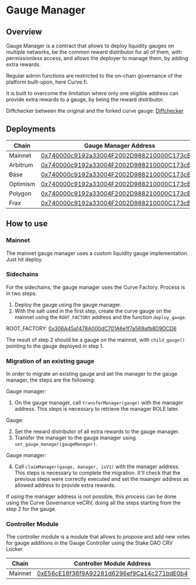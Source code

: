 # Gauge Manager

## Overview

Gauge Manager is a contract that allows to deploy liquidity gauges on multiple networks, be the common reward distributor for all of them, with permissionless access, and allows the deployer to manage them, by adding extra rewards.

Regular admin functions are restricted to the on-chain governance of the platform built-upon, here Curve.fi.

It is built to overcome the limitation where only one eligible address can provide extra rewards to a gauge, by being the reward distributor.


Diffchecker between the original and the forked curve gauge: [Diffchecker](https://www.diffchecker.com/DgtQBG6Y)


## Deployments

| Chain    | Gauge Manager Address |
|----------|------------------------|
| Mainnet  | [0x740000c9192a33004F2002D988210000C173cB00](https://etherscan.io/address/0x740000c9192a33004F2002D988210000C173cB00) |
| Arbitrum | [0x740000c9192a33004F2002D988210000C173cB00](https://arbiscan.io/address/0x740000c9192a33004F2002D988210000C173cB00) |
| Base     | [0x740000c9192a33004F2002D988210000C173cB00](https://basescan.org/address/0x740000c9192a33004F2002D988210000C173cB00) |
| Optimism | [0x740000c9192a33004F2002D988210000C173cB00](https://optimistic.etherscan.io/address/0x740000c9192a33004F2002D988210000C173cB00) |
| Polygon  | [0x740000c9192a33004F2002D988210000C173cB00](https://polygonscan.com/address/0x740000c9192a33004F2002D988210000C173cB00) |
| Frax     | [0x740000c9192a33004F2002D988210000C173cB00](https://fraxscan.com/address/0x740000c9192a33004F2002D988210000C173cB00) |


## How to use

### Mainnet

The mainnet gauge manager uses a custom liquidity gauge implementation. Just hit deploy.

### Sidechains

For the sidechains, the gauge manager uses the Curve Factory. 
Process is in two steps:
1. Deploy the gauge using the gauge manager.
2. With the salt used in the first step, create the curve gauge on the mainnet using the `ROOT_FACTORY` address and the function `deploy_gauge`.

ROOT_FACTORY: [0x306A45a1478A000dC701A6e1f7a569afb8D9DCD6](https://etherscan.io/address/0x306A45a1478A000dC701A6e1f7a569afb8D9DCD6)

The result of step 2 should be a gauge on the mainnet, with `child_gauge()` pointing to the gauge deployed in step 1.

### Migration of an existing gauge

In order to migrate an existing gauge and set the manager to the gauge manager, the steps are the following:

Gauge manager:
1. On the gauge manager, call `transferManager(gauge)` with the manager address. This steps is necessary to retrieve the manager ROLE later.

Gauge:

2. Set the reward distributor of all extra rewards to the gauge manager.
3. Transfer the manager to the gauge manager using `set_gauge_manager(gaugeManager)`.

Gauge manager:

4. Call `claimManager(gauge, manager, isV1)` with the manager address. This steps is necessary to complete the migration. It'll check that the previous steps were correctly executed and set the maanger address as allowed address to provide extra rewards.

If using the manager address is not possible, this process can be done using the Curve Governance veCRV, doing all the steps starting from the step 2 for the gauge.



### Controller Module

The controller module is a module that allows to propose and add new votes for  gauge additions in the Gauge Controller using the Stake DAO CRV Locker.

| Chain    | Controller Module Address |
|----------|------------------------|
| Mainnet  | [0xE56cE16f36f9A92281d6296ef9Ca14c271bdE0b4](https://etherscan.io/address/0xE56cE16f36f9A92281d6296ef9Ca14c271bdE0b4) |